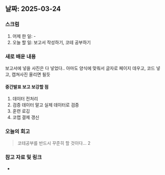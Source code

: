 ## 날짜: 2025-03-24

### 스크럼
1. 어제 한 일: -
2. 오늘 할 일: 보고서 작성하기, 코테 공부하기

### 새로 배운 내용
보고서에 넣을 사진은 다 넣었다.. 아마도
양식에 맞춰서 글자로 페이지 데우고, 코드 넣고, 캡쳐사진 올리면 될듯

#### 중간발표 보고 보강할 점
1. 데이터 전처리
2. 검증 데이터 말고 실제 데이터로 검증
3. 훈련 로깅
4. 코랩 결제 갱신

### 오늘의 회고
> 코테공부를 반드시 꾸준히 할 것이다... 2

### 참고 자료 및 링크
- 